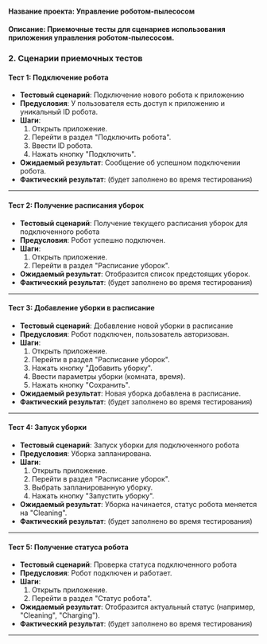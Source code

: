 #### Название проекта: Управление роботом-пылесосом

#### Описание: Приемочные тесты для сценариев использования приложения управления роботом-пылесосом.

### 2. Сценарии приемочных тестов

#### Тест 1: Подключение робота

- **Тестовый сценарий**: Подключение нового робота к приложению
- **Предусловия**: У пользователя есть доступ к приложению и уникальный ID робота.
- **Шаги**:
  1. Открыть приложение.
  2. Перейти в раздел "Подключить робота".
  3. Ввести ID робота.
  4. Нажать кнопку "Подключить".
- **Ожидаемый результат**: Сообщение об успешном подключении робота.
- **Фактический результат**: (будет заполнено во время тестирования)

---

#### Тест 2: Получение расписания уборок

- **Тестовый сценарий**: Получение текущего расписания уборок для подключенного робота
- **Предусловия**: Робот успешно подключен.
- **Шаги**:
  1. Открыть приложение.
  2. Перейти в раздел "Расписание уборок".
- **Ожидаемый результат**: Отобразится список предстоящих уборок.
- **Фактический результат**: (будет заполнено во время тестирования)

---

#### Тест 3: Добавление уборки в расписание

- **Тестовый сценарий**: Добавление новой уборки в расписание
- **Предусловия**: Робот подключен, пользователь авторизован.
- **Шаги**:
  1. Открыть приложение.
  2. Перейти в раздел "Расписание уборок".
  3. Нажать кнопку "Добавить уборку".
  4. Ввести параметры уборки (комната, время).
  5. Нажать кнопку "Сохранить".
- **Ожидаемый результат**: Новая уборка добавлена в расписание.
- **Фактический результат**: (будет заполнено во время тестирования)

---

#### Тест 4: Запуск уборки

- **Тестовый сценарий**: Запуск уборки для подключенного робота
- **Предусловия**: Уборка запланирована.
- **Шаги**:
  1. Открыть приложение.
  2. Перейти в раздел "Расписание уборок".
  3. Выбрать запланированную уборку.
  4. Нажать кнопку "Запустить уборку".
- **Ожидаемый результат**: Уборка начинается, статус робота меняется на "Cleaning".
- **Фактический результат**: (будет заполнено во время тестирования)

---

#### Тест 5: Получение статуса робота

- **Тестовый сценарий**: Проверка статуса подключенного робота
- **Предусловия**: Робот подключен и работает.
- **Шаги**:
  1. Открыть приложение.
  2. Перейти в раздел "Статус робота".
- **Ожидаемый результат**: Отобразится актуальный статус (например, "Cleaning", "Charging").
- **Фактический результат**: (будет заполнено во время тестирования)

---